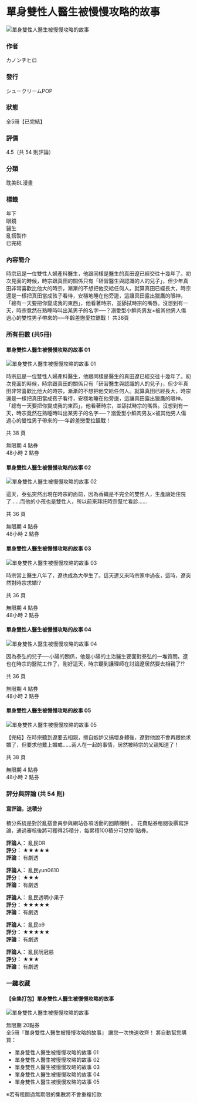 # 單身雙性人醫生被慢慢攻略的故事

![單身雙性人醫生被慢慢攻略的故事](//cimg.myrenta.com/cover400/133842.jpg?_t=1739868139)

### 作者
カノンチヒロ

### 發行
シュークリームPOP

### 狀態
全5冊【已完結】

### 評價
4.5（共 54 則評論）

### 分類
耽美BL漫畫

### 標籤
年下  
眼鏡  
醫生  
亂搭製作  
已完結  

### 內容簡介
時宗凪是一位雙性人婦產科醫生，他跟同樣是醫生的真田遼已經交往十幾年了。初次見面的時候，時宗跟真田的關係只有「研習醫生與認識的人的兒子」，但少年真田非常喜歡比他大的時宗，漸漸的不想把他交給任何人。就算真田已經長大，時宗還是一樣把真田當成孩子看待，安穩地睡在他旁邊，這讓真田露出獵鷹的眼神，「總有一天要把你變成我的東西」，他看著時宗，並舔拭時宗的嘴唇。沒想到有一天，時宗竟然在熟睡時叫出某男子的名字──？溺愛型小鮮肉男友×被其他男人傷過心的雙性男子帶來的──年齡差戀愛拉鋸戰！ 共38頁

### 所有冊數 (共5冊)

#### 單身雙性人醫生被慢慢攻略的故事 01
![單身雙性人醫生被慢慢攻略的故事 01](//static.myrenta.com/renta/img/item_c/30362/1.jpg?_t=1739868139)

時宗凪是一位雙性人婦產科醫生，他跟同樣是醫生的真田遼已經交往十幾年了。初次見面的時候，時宗跟真田的關係只有「研習醫生與認識的人的兒子」，但少年真田非常喜歡比他大的時宗，漸漸的不想把他交給任何人。就算真田已經長大，時宗還是一樣把真田當成孩子看待，安穩地睡在他旁邊，這讓真田露出獵鷹的眼神，「總有一天要把你變成我的東西」，他看著時宗，並舔拭時宗的嘴唇。沒想到有一天，時宗竟然在熟睡時叫出某男子的名字──？溺愛型小鮮肉男友×被其他男人傷過心的雙性男子帶來的──年齡差戀愛拉鋸戰！

共 38 頁

無限期 4 點券  
48小時 2 點券

#### 單身雙性人醫生被慢慢攻略的故事 02
![單身雙性人醫生被慢慢攻略的故事 02](//static.myrenta.com/renta/img/item_c/30362/2.jpg?_t=1739868139)

這天，泰弘突然出現在時宗的面前，因為香織是不完全的雙性人，生產讓她住院了……而他的小孩也是雙性人，所以前來拜託時宗幫忙看診……

共 36 頁

無限期 4 點券  
48小時 2 點券

#### 單身雙性人醫生被慢慢攻略的故事 03
![單身雙性人醫生被慢慢攻略的故事 03](//static.myrenta.com/renta/img/item_c/30362/3.jpg?_t=1739868139)

時宗當上醫生八年了，遼也成為大學生了。這天遼又來時宗家中過夜，這時，遼突然對時宗求婚!?

共 36 頁

無限期 4 點券  
48小時 2 點券

#### 單身雙性人醫生被慢慢攻略的故事 04
![單身雙性人醫生被慢慢攻略的故事 04](//static.myrenta.com/renta/img/item_c/30362/4.jpg?_t=1739868139)

因為泰弘的兒子──小陽的關係，他是小陽的主治醫生要面對泰弘的一堆質問。遼也在時宗的醫院工作了，剛好這天，時宗聽到護理師在討論遼居然要去相親了!?

共 36 頁

無限期 4 點券  
48小時 2 點券

#### 單身雙性人醫生被慢慢攻略的故事 05
![單身雙性人醫生被慢慢攻略的故事 05](//static.myrenta.com/renta/img/item_c/30362/5.jpg?_t=1739868139)

【完結】在時宗聽到遼要去相親，擅自嫉妒又搞壞身體後，遼對他說不會再跟他求婚了，但要求他戴上婚戒……兩人在一起的事情，居然被時宗的父親知道了！ 

共 38 頁

無限期 4 點券  
48小時 2 點券

### 評分與評論 (共 54 則)
#### 寫評論，送積分
積分系統是對於亂搭會員參與網站各項活動的回饋機制 。 花費點券租閱後撰寫評論，通過審核後將可獲得25積分，每累積100積分可兌換1點券。

**評論人：** 亂民DR  
**評分：** ★★★★★  
**評論：** 有劇透

**評論人：** 亂民yun0610  
**評分：** ★★★  
**評論：** 有劇透

**評論人：** 亂民透明小果子  
**評分：** ★★★★★  
**評論：** 有劇透

**評論人：** 亂民o9  
**評分：** ★★★★★  
**評論：** 有劇透

**評論人：** 亂民阮冠慈  
**評分：** ★★★  
**評論：** 有劇透

### 一鍵收藏
#### 【全集打包】單身雙性人醫生被慢慢攻略的故事
![單身雙性人醫生被慢慢攻略的故事](//cimg.myrenta.com/cover400/133882.jpg?_t=1739868139)

無限期 20點券  
全5冊『單身雙性人醫生被慢慢攻略的故事』 讓您一次快速收齊！ 將自動幫您購買：

- 單身雙性人醫生被慢慢攻略的故事 01
- 單身雙性人醫生被慢慢攻略的故事 02
- 單身雙性人醫生被慢慢攻略的故事 03
- 單身雙性人醫生被慢慢攻略的故事 04
- 單身雙性人醫生被慢慢攻略的故事 05

※若有租閱過無期限的集數將不會重複扣款